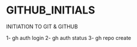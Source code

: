 # GITHUB_INITIALS
INITIATION TO GIT &amp; GITHUB


1- gh auth login
2- gh auth status
3- gh repo create
